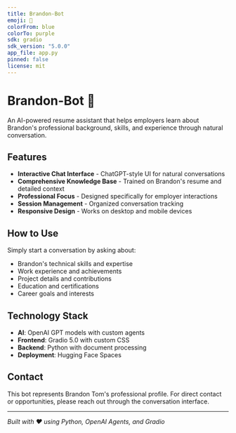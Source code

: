 ```yaml
---
title: Brandon-Bot
emoji: 🤖
colorFrom: blue
colorTo: purple
sdk: gradio
sdk_version: "5.0.0"
app_file: app.py
pinned: false
license: mit
---
```


# Brandon-Bot 🤖

An AI-powered resume assistant that helps employers learn about Brandon's professional background, skills, and experience through natural conversation.

## Features

- **Interactive Chat Interface** - ChatGPT-style UI for natural conversations
- **Comprehensive Knowledge Base** - Trained on Brandon's resume and detailed context
- **Professional Focus** - Designed specifically for employer interactions
- **Session Management** - Organized conversation tracking
- **Responsive Design** - Works on desktop and mobile devices

## How to Use

Simply start a conversation by asking about:
- Brandon's technical skills and expertise
- Work experience and achievements
- Project details and contributions
- Education and certifications
- Career goals and interests

## Technology Stack

- **AI**: OpenAI GPT models with custom agents
- **Frontend**: Gradio 5.0 with custom CSS
- **Backend**: Python with document processing
- **Deployment**: Hugging Face Spaces

## Contact

This bot represents Brandon Tom's professional profile. For direct contact or opportunities, please reach out through the conversation interface.

---

*Built with ❤️ using Python, OpenAI Agents, and Gradio*